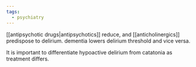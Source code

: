```yaml
---
tags:
  - psychiatry
---
```

[[antipsychotic drugs|antipsychotics]] reduce, and [[anticholinergics]] predispose to delirium. 
dementia lowers delirium threshold and vice versa. 

It is important to differentiate hypoactive delirium from catatonia as treatment differs. 
